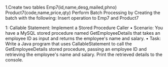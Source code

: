 1.Create two tables
          Emp7(id,name,desg,mailed,phno)
          Product7(code,name,price,qty)
  Perform Batch Processing by Creating the batch with the following:
             Insert operation to Emp7 and Product7



1: Callable Statement: Implement a Stored Procedure Caller
•	Scenario: You have a MySQL stored procedure named GetEmployeeDetails that takes an employee ID as input and returns the employee's name and salary.
•	Task: Write a Java program that uses CallableStatement to call the GetEmployeeDetails stored procedure, passing an employee ID and retrieving the employee's name and salary. Print the retrieved details to the console.